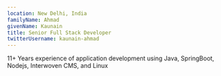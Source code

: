 ```yaml
---
location: New Delhi, India
familyName: Ahmad
givenName: Kaunain
title: Senior Full Stack Developer
twitterUsername: kaunain-ahmad
---
```


11+ Years experience of application development using Java, SpringBoot, Nodejs, Interwoven CMS, and Linux
